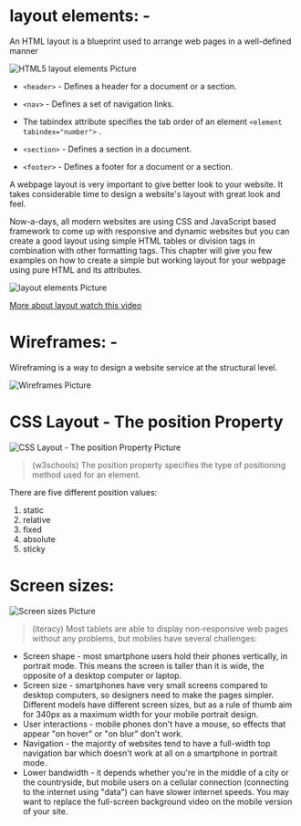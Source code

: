 #  layout elements: -

An HTML layout is a blueprint used to arrange web pages in a well-defined manner

![HTML5 layout elements Picture](https://data-flair.training/blogs/wp-content/uploads/sites/2/2020/07/HTML-Layout-df.jpg)

- `<header>` - Defines a header for a document or a section.

- `<nav>` - Defines a set of navigation links.

- The tabindex attribute specifies the tab order of an element `<element tabindex="number">` .

- `<section>` - Defines a section in a document.

- `<footer>` - Defines a footer for a document or a section.

 A webpage layout is very important to give better look to your website. It takes considerable time to design a website's layout with great look and feel.


Now-a-days, all modern websites are using CSS and JavaScript based framework to come up with responsive and dynamic websites but you can create a good layout using simple HTML tables or division tags in combination with other formatting tags. This chapter will give you few examples on how to create a simple but working layout for your webpage using pure HTML and its attributes.

![layout elements Picture](https://cdn.educba.com/academy/wp-content/uploads/2019/11/html-layout.png)

[More about layout watch this video](https://www.youtube.com/watch?v=gPJN_RPVJgw)

 
# Wireframes: -

Wireframing is a way to design a website service at the structural level. 

![Wireframes Picture](https://lh3.googleusercontent.com/proxy/h__pkSwhcFHTOi-Qi3ePKp8x1_APG7W1NMtJb0KwguI4e4CkV0G-duY83go0GqC5JHPXlBoXjOY8ay4AbU_BLWETAGbnz8vw3sYtvaxWSmnEEiTEihL72VFqJ3KD3oNf4tO2)

# CSS Layout - The position Property

![CSS Layout - The position Property Picture](https://cdn.educba.com/academy/wp-content/uploads/2019/12/CSS-Position.jpg)


> (w3schools) The position property specifies the type of positioning method used for an element.

There are five different position values:

1. static
2. relative
3. fixed
4. absolute
5. sticky

# Screen sizes:

![Screen sizes Picture](https://cdn.educba.com/academy/wp-content/uploads/2019/12/CSS-Position.jpg)

> (iteracy) Most tablets are able to display non-responsive web pages without any problems, but mobiles have several challenges:

- Screen shape - most smartphone users hold their phones vertically, in portrait mode. This means the screen is taller than it is wide, the opposite of a desktop computer or laptop.
- Screen size - smartphones have very small screens compared to desktop computers, so designers need to make the pages simpler. Different models have different screen sizes, but as a rule of thumb aim for 340px as a maximum width for your mobile portrait design.
- User interactions - mobile phones don't have a mouse, so effects that appear "on hover" or "on blur" don't work. 
- Navigation - the majority of websites tend to have a full-width top navigation bar which doesn't work at all on a smartphone in portrait mode. 
- Lower bandwidth - it depends whether you're in the middle of a city or the countryside, but mobile users on a cellular connection (connecting to the internet using "data") can have slower internet speeds. You may want to replace the full-screen background video on the mobile version of your site.